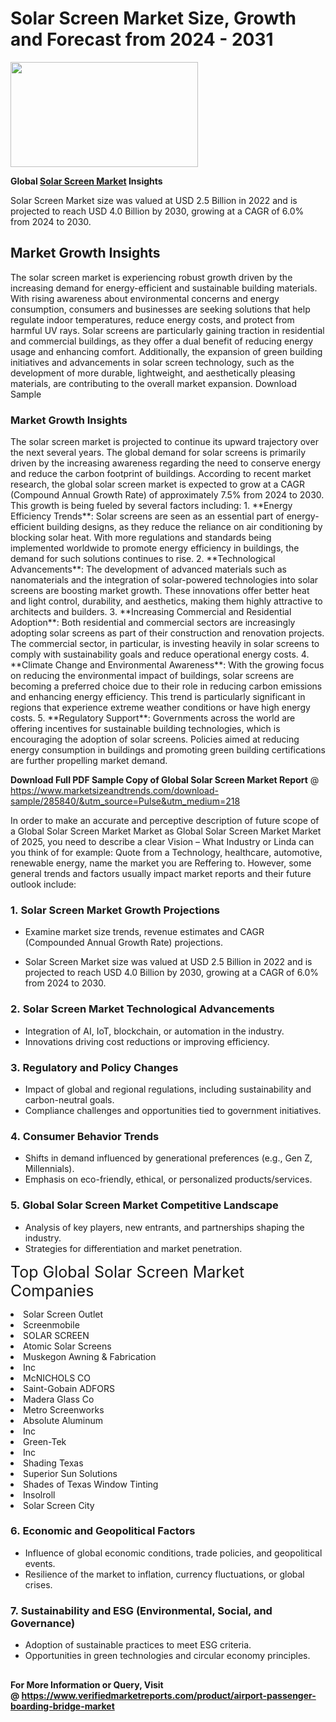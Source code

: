 <H1>Solar Screen Market Size, Growth and Forecast from 2024 - 2031</H1><img class="aligncenter size-medium wp-image-584254" src="https://thirdeyenews.in/wp-content/uploads/2024/09/Global-Market-Research-300x168.jpeg" alt="" width="300" height="168" /><p><strong>Global&nbsp;<a href="https://www.marketsizeandtrends.com/download-sample/285840/&amp;utm_source=Pulse&amp;utm_medium=218">Solar Screen Market</a> Insights</strong></p><p>Solar Screen Market size was valued at USD 2.5 Billion in 2022 and is projected to reach USD 4.0 Billion by 2030, growing at a CAGR of 6.0% from 2024 to 2030.</p><p><h2>Market Growth Insights</h2> The solar screen market is experiencing robust growth driven by the increasing demand for energy-efficient and sustainable building materials. With rising awareness about environmental concerns and energy consumption, consumers and businesses are seeking solutions that help regulate indoor temperatures, reduce energy costs, and protect from harmful UV rays. Solar screens are particularly gaining traction in residential and commercial buildings, as they offer a dual benefit of reducing energy usage and enhancing comfort. Additionally, the expansion of green building initiatives and advancements in solar screen technology, such as the development of more durable, lightweight, and aesthetically pleasing materials, are contributing to the overall market expansion. Download Sample <h3>Market Growth Insights</h3> The solar screen market is projected to continue its upward trajectory over the next several years. The global demand for solar screens is primarily driven by the increasing awareness regarding the need to conserve energy and reduce the carbon footprint of buildings. According to recent market research, the global solar screen market is expected to grow at a CAGR (Compound Annual Growth Rate) of approximately 7.5% from 2024 to 2030. This growth is being fueled by several factors including: 1. **Energy Efficiency Trends**: Solar screens are seen as an essential part of energy-efficient building designs, as they reduce the reliance on air conditioning by blocking solar heat. With more regulations and standards being implemented worldwide to promote energy efficiency in buildings, the demand for such solutions continues to rise. 2. **Technological Advancements**: The development of advanced materials such as nanomaterials and the integration of solar-powered technologies into solar screens are boosting market growth. These innovations offer better heat and light control, durability, and aesthetics, making them highly attractive to architects and builders. 3. **Increasing Commercial and Residential Adoption**: Both residential and commercial sectors are increasingly adopting solar screens as part of their construction and renovation projects. The commercial sector, in particular, is investing heavily in solar screens to comply with sustainability goals and reduce operational energy costs. 4. **Climate Change and Environmental Awareness**: With the growing focus on reducing the environmental impact of buildings, solar screens are becoming a preferred choice due to their role in reducing carbon emissions and enhancing energy efficiency. This trend is particularly significant in regions that experience extreme weather conditions or have high energy costs. 5. **Regulatory Support**: Governments across the world are offering incentives for sustainable building technologies, which is encouraging the adoption of solar screens. Policies aimed at reducing energy consumption in buildings and promoting green building certifications are further propelling market demand. </p><p><span class=""><strong>Download Full PDF Sample Copy of Global Solar Screen Market Report</strong> @ <a href="https://www.marketsizeandtrends.com/download-sample/285840/&amp;utm_source=Pulse&amp;utm_medium=218" target="_blank">https://www.marketsizeandtrends.com/download-sample/285840/&amp;utm_source=Pulse&amp;utm_medium=218</a></span></p><p>In order to make an accurate and perceptive description of future scope of a Global&nbsp;Solar Screen Market Market as Global&nbsp;Solar Screen Market Market of 2025, you need to describe a clear Vision &ndash; What Industry or Linda can you think of for example: Quote from a Technology, healthcare, automotive, renewable energy, name the market you are Reffering to. However, some general trends and factors usually impact market reports and their future outlook include:</p><h3>1.&nbsp;<strong>Solar Screen Market Growth Projections</strong></h3><ul><li>Examine market size trends, revenue estimates and CAGR (Compounded Annual Growth Rate) projections.</li><li><p>Solar Screen Market size was valued at USD 2.5 Billion in 2022 and is projected to reach USD 4.0 Billion by 2030, growing at a CAGR of 6.0% from 2024 to 2030.</p></li></ul><h3>2.&nbsp;<strong>Solar Screen Market Technological Advancements</strong></h3><ul><li>Integration of AI, IoT, blockchain, or automation in the industry.</li><li>Innovations driving cost reductions or improving efficiency.</li></ul><h3>3.&nbsp;<strong>Regulatory and Policy Changes</strong></h3><ul><li>Impact of global and regional regulations, including sustainability and carbon-neutral goals.</li><li>Compliance challenges and opportunities tied to government initiatives.</li></ul><h3>4.&nbsp;<strong>Consumer Behavior Trends</strong></h3><ul><li>Shifts in demand influenced by generational preferences (e.g., Gen Z, Millennials).</li><li>Emphasis on eco-friendly, ethical, or personalized products/services.</li></ul><h3>5.&nbsp;<strong>Global Solar Screen Market Competitive Landscape</strong></h3><ul><li>Analysis of key players, new entrants, and partnerships shaping the industry.</li><li>Strategies for differentiation and market penetration.</li></ul><p data-pm-slice="1 1 []"><span style="color: inherit; font-family: inherit; font-size: 25px;">Top Global Solar Screen Market Companies</span></p><div class="" data-test-id=""><p><li>Solar Screen Outlet</li><li> Screenmobile</li><li> SOLAR SCREEN</li><li> Atomic Solar Screens</li><li> Muskegon Awning & Fabrication</li><li> Inc</li><li> McNICHOLS CO</li><li> Saint-Gobain ADFORS</li><li> Madera Glass Co</li><li> Metro Screenworks</li><li> Absolute Aluminum</li><li> Inc</li><li> Green-Tek</li><li> Inc</li><li> Shading Texas</li><li> Superior Sun Solutions</li><li> Shades of Texas Window Tinting</li><li> Insolroll</li><li> Solar Screen City</li></p></div><h3>6.&nbsp;<strong>Economic and Geopolitical Factors</strong></h3><ul><li>Influence of global economic conditions, trade policies, and geopolitical events.</li><li>Resilience of the market to inflation, currency fluctuations, or global crises.</li></ul><h3>7.&nbsp;<strong>Sustainability and ESG (Environmental, Social, and Governance)</strong></h3><ul><li>Adoption of sustainable practices to meet ESG criteria.</li><li>Opportunities in green technologies and circular economy principles.</li></ul><h2><strong style="font-size: 14px;">For More Information or Query, Visit @&nbsp;</strong><a style="background-color: #ffffff; font-size: 14px;" href="https://www.marketsizeandtrends.com/report/solar-screen-market/" target="_blank">https://www.verifiedmarketreports.com/product/airport-passenger-boarding-bridge-market</a></h2>
